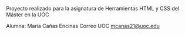 Proyecto realizado para la asignatura de Herramientas HTML y CSS del Máster en la UOC

Alumna: Maria Cañas Encinas Correo UOC mcanas21@uoc.edu
